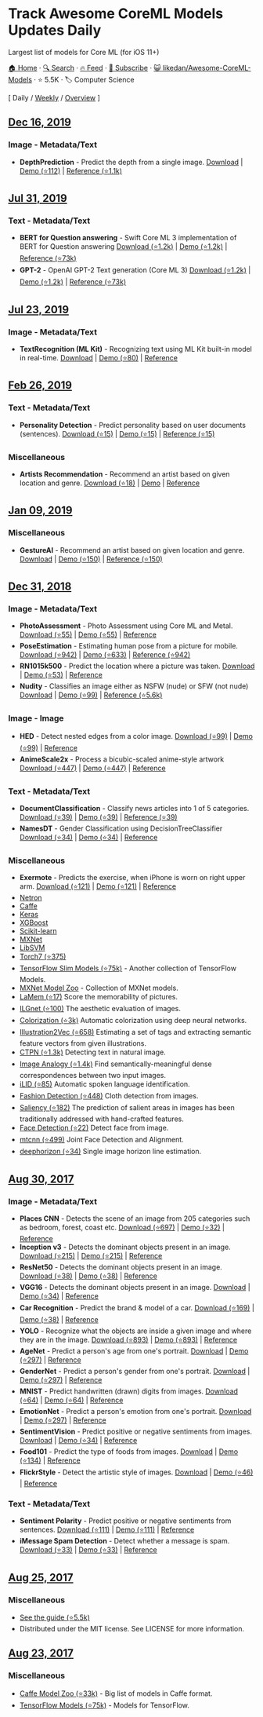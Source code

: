 # Track Awesome CoreML Models Updates Daily

Largest list of models for Core ML (for iOS 11+)

[🏠 Home](/README.md) · [🔍 Search](https://www.trackawesomelist.com/search/) · [🔥 Feed](https://www.trackawesomelist.com/likedan/Awesome-CoreML-Models/rss.xml) · [📮 Subscribe](https://trackawesomelist.us17.list-manage.com/subscribe?u=d2f0117aa829c83a63ec63c2f&id=36a103854c) · [😺 likedan/Awesome-CoreML-Models](https://github.com/likedan/Awesome-CoreML-Models) · ⭐ 5.5K · 🏷️ Computer Science

[ Daily / [Weekly](/content/likedan/Awesome-CoreML-Models/week/README.md) / [Overview](/content/likedan/Awesome-CoreML-Models/readme/README.md) ]

## [Dec 16, 2019](/content/2019/12/16/README.md)

### Image - Metadata/Text

*   **DepthPrediction** - Predict the depth from a single image. [Download](https://developer.apple.com/machine-learning/models/) | [Demo (⭐112)](https://github.com/tucan9389/DepthPrediction-CoreML) | [Reference (⭐1.1k)](https://github.com/iro-cp/FCRN-DepthPrediction)

## [Jul 31, 2019](/content/2019/07/31/README.md)

### Text - Metadata/Text

*   **BERT for Question answering** - Swift Core ML 3 implementation of BERT for Question answering [Download (⭐1.2k)](https://github.com/huggingface/swift-coreml-transformers/blob/master/Resources/BERTSQUADFP16.mlmodel) | [Demo (⭐1.2k)](https://github.com/huggingface/swift-coreml-transformers#-bert) | [Reference (⭐73k)](https://github.com/huggingface/pytorch-transformers#run_squadpy-fine-tuning-on-squad-for-question-answering)
*   **GPT-2** - OpenAI GPT-2 Text generation (Core ML 3) [Download (⭐1.2k)](https://github.com/huggingface/swift-coreml-transformers/blob/master/Resources/gpt2-512.mlmodel) | [Demo (⭐1.2k)](https://github.com/huggingface/swift-coreml-transformers#-gpt-2) | [Reference (⭐73k)](https://github.com/huggingface/pytorch-transformers)

## [Jul 23, 2019](/content/2019/07/23/README.md)

### Image - Metadata/Text

*   **TextRecognition (ML Kit)** - Recognizing text using ML Kit built-in model in real-time. [Download](https://github.com/likedan/Awesome-CoreML-Models/blob/master/README.md/) | [Demo (⭐80)](https://github.com/tucan9389/TextRecognition-MLKit) | [Reference](https://firebase.google.com/docs/ml-kit/ios/recognize-text)

## [Feb 26, 2019](/content/2019/02/26/README.md)

### Text - Metadata/Text

*   **Personality Detection** - Predict personality based on user documents (sentences). [Download (⭐15)](https://github.com/novinfard/profiler-sentiment-analysis/tree/master/ios_app/ProfilerSA/ML%20Models) | [Demo (⭐15)](https://github.com/novinfard/profiler-sentiment-analysis/) | [Reference (⭐15)](https://github.com/novinfard/profiler-sentiment-analysis/blob/master/dissertation-v6.pdf)

### Miscellaneous

*   **Artists Recommendation** - Recommend an artist based on given location and genre. [Download (⭐18)](https://github.com/agnosticdev/Blog-Examples/blob/master/UsingCoreMLtoCreateASongRecommendationEngine/Artist.mlmodel) | [Demo](https://github.com/likedan/Awesome-CoreML-Models/blob/master/README.md/) | [Reference](https://www.agnosticdev.com/blog-entry/python/using-scikit-learn-and-coreml-create-music-recommendation-engine)

## [Jan 09, 2019](/content/2019/01/09/README.md)

### Miscellaneous

*   **GestureAI** - Recommend an artist based on given location and genre. [Download](https://goo.gl/avdMjD) | [Demo (⭐150)](https://github.com/akimach/GestureAI-CoreML-iOS) | [Reference (⭐150)](https://github.com/akimach/GestureAI-iOS/tree/master/GestureAI)

## [Dec 31, 2018](/content/2018/12/31/README.md)

### Image - Metadata/Text

*   **PhotoAssessment** - Photo Assessment using Core ML and Metal. [Download (⭐55)](https://github.com/yulingtianxia/PhotoAssessment/blob/master/PhotoAssessment-Sample/Sources/NIMANasnet.mlmodel) | [Demo (⭐55)](https://github.com/yulingtianxia/PhotoAssessment) | [Reference](https://arxiv.org/abs/1709.05424)
*   **PoseEstimation** - Estimating human pose from a picture for mobile. [Download (⭐942)](https://github.com/edvardHua/PoseEstimationForMobile/tree/master/release) | [Demo (⭐633)](https://github.com/tucan9389/PoseEstimation-CoreML) | [Reference (⭐942)](https://github.com/edvardHua/PoseEstimationForMobile)
*   **RN1015k500** - Predict the location where a picture was taken. [Download](https://s3.amazonaws.com/aws-bigdata-blog/artifacts/RN1015k500/RN1015k500.mlmodel) | [Demo (⭐53)](https://github.com/awslabs/MXNet2CoreML_iOS_sample_app) | [Reference](https://aws.amazon.com/blogs/ai/estimating-the-location-of-images-using-mxnet-and-multimedia-commons-dataset-on-aws-ec2)
*   **Nudity** - Classifies an image either as NSFW (nude) or SFW (not nude)
    [Download](https://drive.google.com/open?id=0B5TjkH3njRqncDJpdDB1Tkl2S2s) | [Demo (⭐99)](https://github.com/ph1ps/Nudity-CoreML) | [Reference (⭐5.6k)](https://github.com/yahoo/open_nsfw)

### Image - Image

*   **HED** - Detect nested edges from a color image. [Download (⭐99)](https://github.com/s1ddok/HED-CoreML/blob/master/HED-CoreML/Models/HED_so.mlmodel) | [Demo (⭐99)](https://github.com/s1ddok/HED-CoreML) | [Reference](http://dl.acm.org/citation.cfm?id=2654889)
*   **AnimeScale2x** - Process a bicubic-scaled anime-style artwork [Download (⭐447)](https://github.com/imxieyi/waifu2x-ios/blob/master/waifu2x/models/anime_noise0_model.mlmodel) | [Demo (⭐447)](https://github.com/imxieyi/waifu2x-ios) | [Reference](https://arxiv.org/abs/1501.00092)

### Text - Metadata/Text

*   **DocumentClassification** - Classify news articles into 1 of 5 categories. [Download (⭐39)](https://github.com/toddkramer/DocumentClassifier/blob/master/Sources/DocumentClassification.mlmodel) | [Demo (⭐39)](https://github.com/toddkramer/DocumentClassifier) | [Reference (⭐39)](https://github.com/toddkramer/DocumentClassifier/)
*   **NamesDT** - Gender Classification using DecisionTreeClassifier [Download (⭐34)](https://github.com/cocoa-ai/NamesCoreMLDemo/blob/master/Names/Resources/NamesDT.mlmodel) | [Demo (⭐34)](https://github.com/cocoa-ai/NamesCoreMLDemo) | [Reference](http://nlpforhackers.io/)

### Miscellaneous

*   **Exermote** - Predicts the exercise, when iPhone is worn on right upper arm. [Download (⭐121)](https://github.com/Lausbert/Exermote/tree/master/ExermoteInference) | [Demo (⭐121)](https://github.com/Lausbert/Exermote/tree/master/ExermoteInference) | [Reference](http://lausbert.com/2017/08/03/exermote/)
*   [Netron](https://lutzroeder.github.io/Netron)
*   [Caffe](https://apple.github.io/coremltools/generated/coremltools.converters.caffe.convert.html)
*   [Keras](https://apple.github.io/coremltools/generated/coremltools.converters.keras.convert.html)
*   [XGBoost](https://apple.github.io/coremltools/generated/coremltools.converters.xgboost.convert.html)
*   [Scikit-learn](https://apple.github.io/coremltools/generated/coremltools.converters.sklearn.convert.html)
*   [MXNet](https://aws.amazon.com/blogs/ai/bring-machine-learning-to-ios-apps-using-apache-mxnet-and-apple-core-ml/)
*   [LibSVM](https://apple.github.io/coremltools/generated/coremltools.converters.libsvm.convert.html)
*   [Torch7 (⭐375)](https://github.com/prisma-ai/torch2coreml)
*   [TensorFlow Slim Models (⭐75k)](https://github.com/tensorflow/models/tree/master/research/slim/README.md) - Another collection of TensorFlow Models.
*   [MXNet Model Zoo](https://mxnet.incubator.apache.org/model_zoo/) - Collection of MXNet models.
*   [LaMem (⭐17)](https://github.com/MiyainNYC/Visual-Memorability-through-Caffe) Score the memorability of pictures.
*   [ILGnet (⭐100)](https://github.com/BestiVictory/ILGnet) The aesthetic evaluation of images.
*   [Colorization (⭐3k)](https://github.com/richzhang/colorization) Automatic colorization using deep neural networks.
*   [Illustration2Vec (⭐658)](https://github.com/rezoo/illustration2vec) Estimating a set of tags and extracting semantic feature vectors from given illustrations.
*   [CTPN (⭐1.3k)](https://github.com/tianzhi0549/CTPN) Detecting text in natural image.
*   [Image Analogy (⭐1.4k)](https://github.com/msracver/Deep-Image-Analogy) Find semantically-meaningful dense correspondences between two input images.
*   [iLID (⭐85)](https://github.com/twerkmeister/iLID) Automatic spoken language identification.
*   [Fashion Detection (⭐448)](https://github.com/liuziwei7/fashion-detection) Cloth detection from images.
*   [Saliency (⭐182)](https://github.com/imatge-upc/saliency-2016-cvpr) The prediction of salient areas in images has been traditionally addressed with hand-crafted features.
*   [Face Detection (⭐22)](https://github.com/DolotovEvgeniy/DeepPyramid) Detect face from image.
*   [mtcnn (⭐499)](https://github.com/CongWeilin/mtcnn-caffe) Joint Face Detection and Alignment.
*   [deephorizon (⭐34)](https://github.com/scottworkman/deephorizon) Single image horizon line estimation.

## [Aug 30, 2017](/content/2017/08/30/README.md)

### Image - Metadata/Text

*   **Places CNN** - Detects the scene of an image from 205 categories such as bedroom, forest, coast etc. [Download (⭐697)](https://github.com/hollance/MobileNet-CoreML/raw/master/MobileNet.mlmodel) | [Demo (⭐32)](https://github.com/chenyi1989/CoreMLDemo) | [Reference](http://places.csail.mit.edu/index.html)
*   **Inception v3** - Detects the dominant objects present in an image. [Download (⭐215)](https://github.com/yulingtianxia/Core-ML-Sample/blob/master/CoreMLSample/Inceptionv3.mlmodel) | [Demo (⭐215)](https://github.com/yulingtianxia/Core-ML-Sample/) | [Reference](https://arxiv.org/abs/1512.00567)
*   **ResNet50** - Detects the dominant objects present in an image. [Download (⭐38)](https://github.com/ytakzk/CoreML-samples/blob/master/CoreML-samples/Resnet50.mlmodel) | [Demo (⭐38)](https://github.com/ytakzk/CoreML-samples) | [Reference](https://arxiv.org/abs/1512.03385)
*   **VGG16** - Detects the dominant objects present in an image. [Download](https://docs-assets.developer.apple.com/coreml/models/VGG16.mlmodel) | [Demo (⭐34)](https://github.com/alaphao/CoreMLExample) | [Reference](https://arxiv.org/abs/1409.1556)
*   **Car Recognition** - Predict the brand & model of a car. [Download (⭐169)](https://github.com/likedan/Core-ML-Car-Recognition/blob/master/Convert/CarRecognition.mlmodel) | [Demo (⭐38)](https://github.com/ytakzk/CoreML-samples) | [Reference](http://mmlab.ie.cuhk.edu.hk/datasets/comp_cars/index.html)
*   **YOLO** - Recognize what the objects are inside a given image and where they are in the image. [Download (⭐893)](https://github.com/hollance/YOLO-CoreML-MPSNNGraph/blob/master/TinyYOLO-CoreML/TinyYOLO-CoreML/TinyYOLO.mlmodel) | [Demo (⭐893)](https://github.com/hollance/YOLO-CoreML-MPSNNGraph) | [Reference](http://machinethink.net/blog/object-detection-with-yolo)
*   **AgeNet** - Predict a person's age from one's portrait. [Download](https://drive.google.com/file/d/0B1ghKa_MYL6mT1J3T1BEeWx4TWc/view?usp=sharing) | [Demo (⭐297)](https://github.com/cocoa-ai/FacesVisionDemo) | [Reference](http://www.openu.ac.il/home/hassner/projects/cnn_agegender/)
*   **GenderNet** - Predict a person's gender from one's portrait. [Download](https://drive.google.com/file/d/0B1ghKa_MYL6mYkNsZHlyc2ZuaFk/view?usp=sharing) | [Demo (⭐297)](https://github.com/cocoa-ai/FacesVisionDemo) | [Reference](http://www.openu.ac.il/home/hassner/projects/cnn_agegender/)
*   **MNIST** - Predict handwritten (drawn) digits from images. [Download (⭐64)](https://github.com/ph1ps/MNIST-CoreML/raw/master/MNISTPrediction/MNIST.mlmodel) | [Demo (⭐64)](https://github.com/ph1ps/MNIST-CoreML) | [Reference](http://yann.lecun.com/exdb/mnist/)
*   **EmotionNet** - Predict a person's emotion from one's portrait. [Download](https://drive.google.com/file/d/0B1ghKa_MYL6mTlYtRGdXNFlpWDQ/view?usp=sharing) | [Demo (⭐297)](https://github.com/cocoa-ai/FacesVisionDemo) | [Reference](http://www.openu.ac.il/home/hassner/projects/cnn_emotions/)
*   **SentimentVision** - Predict positive or negative sentiments from images. [Download](https://drive.google.com/open?id=0B1ghKa_MYL6mZ0dITW5uZlgyNTg) | [Demo (⭐34)](https://github.com/cocoa-ai/SentimentVisionDemo) | [Reference](http://www.sciencedirect.com/science/article/pii/S0262885617300355?via%3Dihub)
*   **Food101** - Predict the type of foods from images. [Download](https://drive.google.com/open?id=0B5TjkH3njRqnVjBPZGRZbkNITjA) | [Demo (⭐134)](https://github.com/ph1ps/Food101-CoreML) | [Reference](http://visiir.lip6.fr/explore)
*   **FlickrStyle** - Detect the artistic style of images. [Download](https://drive.google.com/file/d/0B1ghKa_MYL6meDBHT2NaZGxkNzQ/view?usp=sharing) | [Demo (⭐46)](https://github.com/cocoa-ai/StylesVisionDemo) | [Reference](http://sergeykarayev.com/files/1311.3715v3.pdf)

### Text - Metadata/Text

*   **Sentiment Polarity** - Predict positive or negative sentiments from sentences. [Download (⭐111)](https://github.com/cocoa-ai/SentimentCoreMLDemo/raw/master/SentimentPolarity/Resources/SentimentPolarity.mlmodel) | [Demo (⭐111)](https://github.com/cocoa-ai/SentimentCoreMLDemo) | [Reference](http://boston.lti.cs.cmu.edu/classes/95-865-K/HW/HW3/)
*   **iMessage Spam Detection** - Detect whether a message is spam. [Download (⭐33)](https://github.com/gkswamy98/imessage-spam-detection/blob/master/MessageClassifier.mlmodel) | [Demo (⭐33)](https://github.com/gkswamy98/imessage-spam-detection/tree/master) | [Reference](http://www.dt.fee.unicamp.br/\~tiago/smsspamcollection/)

## [Aug 25, 2017](/content/2017/08/25/README.md)

### Miscellaneous

*   [See the guide (⭐5.5k)](https://github.com/likedan/Awesome-CoreML-Models/blob/master/.github/CONTRIBUTING.md)
*   Distributed under the MIT license. See LICENSE for more information.

## [Aug 23, 2017](/content/2017/08/23/README.md)

### Miscellaneous

*   [Caffe Model Zoo (⭐33k)](https://github.com/BVLC/caffe/wiki/Model-Zoo) - Big list of models in Caffe format.
*   [TensorFlow Models (⭐75k)](https://github.com/tensorflow/models) - Models for TensorFlow.